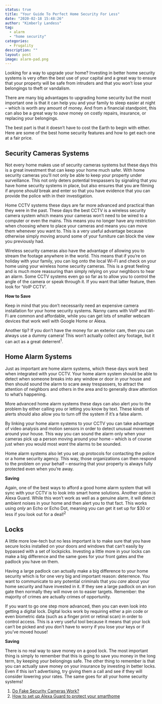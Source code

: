 ```yaml
---
status: true
title: "Your Guide To Perfect Home Security For Less"
date: "2020-02-18 15:48:26"
author: "Kimberly Landess"
tag:
  - alarm
  - "home security"
categories:
  - Frugality
description: ""
layout: post
image: alarm-pad.png
---
```


Looking for a way to upgrade your home? Investing in better home security systems is very often the best use of your capital and a great way to ensure that your property will be safe from intruders and that you won’t lose your belongings to theft or vandalism.

There are many big advantages to upgrading home security but the most important one is that it can help you and your family to sleep easier at night – which is worth any amount of money. And from a financial standpoint, this can also be a great way to _save_ money on costly repairs, insurance, or replacing your belongings.

The best part is that it doesn’t have to cost the Earth to begin with either. Here are some of the best home security features and how to get each one at a fair price.

## Security Cameras Systems

Not every home makes use of security cameras systems but these days this is a great investment that can keep your home much safer. With home security cameras you’ll not only be able to keep your property under surveillance. This not only deters potential trespassers by signaling that you have home security systems in place, but also ensures that you are filming if anyone _should_ break and enter so that you have evidence that you can provide the police with in their investigation.

Home CCTV systems these days are far more advanced and practical than they were in the past. These days the best CCTV is a wireless security camera system which means your cameras won’t need to be wired to a computer or even the mains. This means you no longer have any restriction when choosing where to place your cameras and means you can move them whenever you want to. This is a very useful advantage because otherwise simply moving around some of your furniture can block the view you previously had.

Wireless security cameras also have the advantage of allowing you to stream the footage anywhere in the world. This means that if you’re on holiday with your family, you can log onto the local Wi-Fi and check on your home using your wireless home security cameras. This is a great feeling and is much more reassuring than simply relying on your neighbors to hear an alarm. Some CCTV systems even go so far as to allow you to control the angle of the camera or speak through it. If you want that latter feature, then look for ‘VoIP CCTV’.

**How to Save**

Keep in mind that you don’t necessarily need an expensive camera installation for your home security systems. Nanny cams with VoIP and Wi-Fi are common and affordable, while you can get lots of smaller webcam devices that work well with Google Home or Alexa.

Another tip? If you don’t have the money for an exterior cam, then you can always use a dummy camera! This won’t actually collect any footage, but it can act as a great deterrent<sup>1</sup>.

## Home Alarm Systems

Just as important are home alarm systems, which these days work best when integrated with your CCTV. Your home alarm system should be able to detect when someone breaks into any window or door in your house and then should sound the alarm to scare away trespassers, to attract the attention of neighbors and others in the area and to generally draw attention to what’s happening.

More advanced home alarm systems these days can also alert _you_ to the problem by either calling you or letting you know by text. These kinds of alerts should also allow you to turn off the system if it’s a false alarm.

By linking your home alarm systems to your CCTV you can take advantage of video analysis and motion sensors in order to detect unusual movement around your house. This way you can sound the alarm only when your cameras pick up a person moving around your home – which is of course just when you would most _want_ the alarms to be sounded.

Home alarm systems also let you set up protocols for contacting the police or a home security agency. This way, those organizations can then respond to the problem on your behalf – ensuring that your property is always fully protected even when you’re away.

**Saving**

Again, one of the best ways to afford a good home alarm system that will sync with your CCTV is to look into smart home solutions. Another option is Alexa Guard. While this won’t work as well as a genuine alarm, it will detect ambient noises in your home and then alert you to that fact. This works using _only_ an Echo or Echo Dot, meaning you can get it set up for $30 or less if you look out for a deal!<sup>2</sup>

## Locks

A little more low-tech but no less important is to make sure that you have secure locks installed on your doors and windows that can’t easily by bypassed with a set of lockpicks. Investing a little more in your locks can make a big difference and the same goes for your front gates and the padlock you have on them.

Having a large padlock can actually make a big difference to your home security which is for one very big and important reason: deterrence. You want to communicate to any potential criminals that you _care_ about your home security and have invested in it. If they see a large padlock on an iron gate then normally they will move on to easier targets. Remember: the majority of crimes are actually crimes of opportunity.

If you want to go one step more advanced, then you can even look into getting a digital lock. Digital locks work by requiring either a pin code or even biometric data (such as a finger print or retinal scan) in order to control access. This is a very useful tool because it means that your lock can’t be picked and you don’t have to worry if you lose your keys or if you’ve moved house!

**Saving**

There is no real way to save money on a good lock. The most important thing is simply to remember that this is going to save you money in the long term, by keeping your belongings safe. The other thing to remember is that you can actually save money on your insurance by investing in better locks. Even if this isn’t advertising, try giving them a call and see if they will consider lowering your rates. The same goes for all your home security systems!

1. [Do Fake Security Cameras Work?](https://www.swann.com/blog/do-fake-security-cameras-work/)
2. [How to set up Alexa Guard to protect your smarthome](https://www.androidcentral.com/how-set-alexa-guard-protect-your-smart-home)
